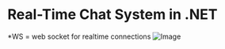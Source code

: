 # Real-Time Chat System in .NET
*WS = web socket for realtime connections
![Image](https://github.com/user-attachments/assets/31461ca3-8647-4113-9212-19501641f93c)
